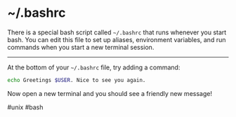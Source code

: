 # ~/.bashrc

There is a special bash script called `~/.bashrc` that runs whenever you start bash. You can edit this file to set up aliases, environment variables, and run commands when you start a new terminal session.

---

At the bottom of your `~/.bashrc` file, try adding a command:

```bash
echo Greetings $USER. Nice to see you again.
```

Now open a new terminal and you should see a friendly new message!

#unix #bash